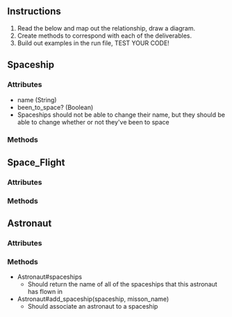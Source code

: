 ## Instructions
1. Read the below and map out the relationship, draw a diagram.
2. Create methods to correspond with each of the deliverables.
3. Build out examples in the run file, TEST YOUR CODE!

## Spaceship

### Attributes
* name (String)
* been_to_space? (Boolean)
* Spaceships should not be able to change their name, but they should be able to change whether or not they've been to space

### Methods
<!-- * Spaceship.all
  * Should return all of the spaceship instances
* Spaceship.find_by_name(name)
  * Should return all of the spaceship instances that match the passed in name
* Spaceship.fresh_spaceship
  * Should return all of the spaceship instances that have not yet been to space
* Spaceship#astronauts -->
  <!-- * Should return all of the astronauts that have been aboard that spaceship
* Spaceship#add_astronaut(astronaut, mission_name)
  * Should associate the astronaut to the spaceship. -->

## Space_Flight

### Attributes
<!-- * spaceship
* astronaut
* mission_name
* Space_Flights should not be able to change their spaceship, astronaut or mission name -->

### Methods
<!-- * Space_Flight.all
  * Should return all of the instances of SpaceFlights
* Space_Flight.mission_names
  * Should puts "The mission name of this spaceship is {insert mission name here}" for every Space_Flight
* Space_Flight#astronaut
  * Should return the astronaut associated with the Space_Flight
* Space_Flight#spaceship
  * Should return the spaceship associated with the Space_Flight -->



## Astronaut

### Attributes
<!-- * name (String)
* age (Number)
* been_to_Space? (Boolean)
* Astronauts should be able to change their age and whether they've been to space, but not their name -->

### Methods
<!-- * Astronaut.all
  * Should return all of the instances of astronauts
* Astronaut.eldest
  * Should return the oldest astronaut
* Astronaut.been_to_space?
  * Should return an array of astronaut instances, who have visited space
* Astronaut.find_all_by_name(name)
  * Should return all of the astronauts whose name matches the passed in string
* Astronaut#space_flights
  * Should return the number of space_flights that an astronaut has been a part of -->
* Astronaut#spaceships
  * Should return the name of all of the spaceships that this astronaut has flown in
* Astronaut#add_spaceship(spaceship, misson_name)
  * Should associate an astronaut to a spaceship
